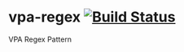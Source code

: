 # vpa-regex [![Build Status](https://travis-ci.org/rajeevdesai/vpa-regex.svg?branch=master)](https://travis-ci.org/rajeevdesai/vpa-regex)
VPA Regex Pattern
